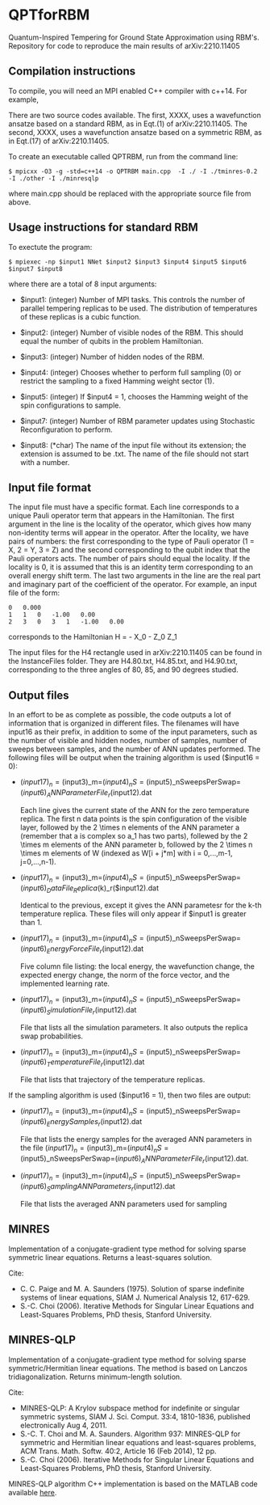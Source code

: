 # QPTforRBM
Quantum-Inspired Tempering for Ground State Approximation using RBM's. Repository for code to reproduce the main results of arXiv:2210.11405 

## Compilation instructions
To compile, you will need an MPI enabled C++ compiler with c++14.  For example, 

There are two source codes available.  The first, XXXX, uses a wavefunction ansatze based on a standard RBM, as in Eqt.(1) of arXiv:2210.11405. The second, XXXX, uses a wavefunction ansatze based on a symmetric RBM, as in Eqt.(17) of arXiv:2210.11405.

To create an executable called QPTRBM, run from the command line:

`$ mpicxx -O3 -g -std=c++14 -o QPTRBM main.cpp  -I ./ -I ./tminres-0.2 -I ./other -I ./minresqlp `

where main.cpp should be replaced with the appropriate source file from above.


## Usage instructions for standard RBM

To exectute the program:

`$ mpiexec -np $input1 NNet $input2 $input3 $input4 $input5 $input6 $input7 $input8`

where there are a total of 8 input arguments:

- $input1: (integer) Number of MPI tasks.  This controls the number of parallel tempering replicas to be used. The distribution of temperatures of these replicas is a cubic function.
 
- $input2: (integer) Number of visible nodes of the RBM.  This should equal the number of qubits in the problem Hamiltonian.
 
- $input3: (integer) Number of hidden nodes of the RBM.
 
- $input4: (integer) Chooses whether to perform full sampling (0) or restrict the sampling to a fixed Hamming weight sector (1).
 
- $input5: (integer) If $input4 = 1, chooses the Hamming weight of the spin configurations to sample.

- $input7: (integer) Number of RBM parameter updates using Stochastic Reconfiguration to perform.

- $input8: (*char) The name of the input file without its extension; the extension is assumed to be .txt. The name of the file should not start with a number.


## Input file format
The input file must have a specific format.  Each line corresponds to a unique Pauli operator term that appears in the Hamiltonian.  The first argument in the line is the locality of the operator, which gives how many non-identity terms will appear in the operator.  After the locality, we have pairs of numbers: the first corresponding to the type of Pauli operator (1 = X, 2 = Y, 3 = Z) and the second corresponding to the qubit index that the Pauli operators acts.  The number of pairs should equal the locality. If the locality is 0, it is assumed that this is an identity term corresponding to an overall energy shift term.  The last two arguments in the line are the real part and imaginary part of the coefficient of the operator. For example, an input file of the form:

```
0   0.000
1   1   0   -1.00   0.00
2   3   0   3   1   -1.00   0.00
```

corresponds to the Hamiltonian H = - X_0 - Z_0 Z_1

The input files for the H4 rectangle used in arXiv:2210.11405 can be found in the InstanceFiles folder.  They are H4.80.txt, H4.85.txt, and H4.90.txt, corresponding to the three angles of 80, 85, and 90 degrees studied. 

## Output files
In an effort to be as complete as possible, the code outputs a lot of information that is organized in different files.  The filenames will have input16 as their prefix, in addition to some of the input parameters, such as the number of visible and hidden nodes, number of samples, number of sweeps between samples, and the number of ANN updates performed.  The following files will be output when the training algorithm is used ($input16 = 0):

- ($input17)_n=($input3)_m=($input4)_nS=($input5)_nSweepsPerSwap=($input6)_ANNParameterFile_r($input12).dat

    Each line gives the current state of the ANN for the zero temperature replica.  The first n data points is the spin configuration of the visible layer, followed by the 2 \times n elements of the ANN parameter a (remember that a is complex so a_1 has two parts), follewed by the 2 \times m elements of the ANN parameter b, followed by the 2 \times n \times m elements of W (indexed as W[i + j*m] with i = 0,...,m-1, j=0,...,n-1).

- ($input17)_n=($input3)_m=($input4)_nS=($input5)_nSweepsPerSwap=($input6)_DataFile_Replica($k)_r($input12).dat

    Identical to the previous, except it gives the ANN parametesr for the k-th temperature replica.  These files will only appear if $input1 is greater than 1.

- ($input17)_n=($input3)_m=($input4)_nS=($input5)_nSweepsPerSwap=($input6)_EnergyForceFile_r($input12).dat

    Five column file listing: the local energy, the wavefunction change, the expected energy change, the norm of the force vector, and the implemented learning rate.

- ($input17)_n=($input3)_m=($input4)_nS=($input5)_nSweepsPerSwap=($input6)_SimulationFile_r($input12).dat

    File that lists all the simulation parameters.  It also outputs the replica swap probabilities.

- ($input17)_n=($input3)_m=($input4)_nS=($input5)_nSweepsPerSwap=($input6)_TemperatureFile_r($input12).dat

    File that lists that trajectory of the temperature replicas.

If the sampling algorithm is used ($input16 = 1), then two files are output:

-  ($input17)_n=($input3)_m=($input4)_nS=($input5)_nSweepsPerSwap=($input6)_EnergySamples_r($input12).dat

    File that lists the energy samples for the averaged ANN parameters in the file ($input17)_n=($input3)_m=($input4)_nS=($input5)_nSweepsPerSwap=($input6)_ANNParameterFile_r($input12).dat.

-  ($input17)_n=($input3)_m=($input4)_nS=($input5)_nSweepsPerSwap=($input6)_SamplingANNParameters_r($input12).dat

    File that lists the averaged ANN parameters used for sampling
    
## MINRES
Implementation of a conjugate-gradient type method for solving sparse symmetric linear equations.  Returns a least-squares solution.

Cite:
-  C. C. Paige and M. A. Saunders (1975). Solution of sparse indefinite systems of linear equations, SIAM J. Numerical Analysis 12, 617-629.
- S.-C. Choi (2006). Iterative Methods for Singular Linear Equations and Least-Squares Problems, PhD thesis, Stanford University.

## MINRES-QLP
Implementation of a conjugate-gradient type method for solving sparse symmetric/Hermitian linear equations.  The method is based on Lanczos tridiagonalization. Returns minimum-length solution.

Cite:
- MINRES-QLP: A Krylov subspace method for indefinite or singular symmetric systems, SIAM J. Sci. Comput. 33:4, 1810-1836, published electronically Aug 4, 2011.  
- S.-C. T. Choi and M. A. Saunders. Algorithm 937: MINRES-QLP for symmetric and Hermitian linear equations and least-squares problems, ACM Trans. Math. Softw. 40:2, Article 16 (Feb 2014), 12 pp.
- S.-C. Choi (2006). Iterative Methods for Singular Linear Equations and Least-Squares Problems, PhD thesis, Stanford University.

MINRES-QLP algorithm C++ implementation is based on the MATLAB code available [here](https://web.stanford.edu/group/SOL/software/minresqlp/).
